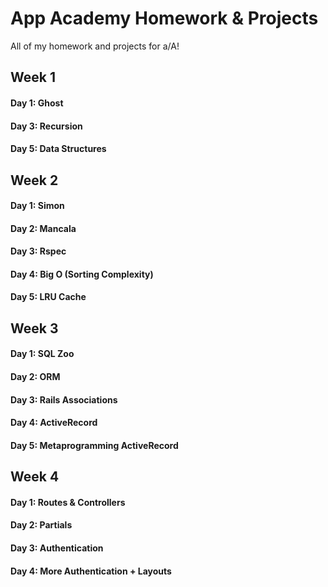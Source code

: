 # App Academy Homework & Projects
All of my homework and projects for a/A!

## Week 1
#### Day 1: Ghost
#### Day 3: Recursion
#### Day 5: Data Structures

## Week 2
#### Day 1: Simon
#### Day 2: Mancala
#### Day 3: Rspec
#### Day 4: Big O (Sorting Complexity)
#### Day 5: LRU Cache

## Week 3
#### Day 1: SQL Zoo
#### Day 2: ORM
#### Day 3: Rails Associations
#### Day 4: ActiveRecord
#### Day 5: Metaprogramming ActiveRecord

## Week 4
#### Day 1: Routes & Controllers
#### Day 2: Partials
#### Day 3: Authentication
#### Day 4: More Authentication + Layouts
